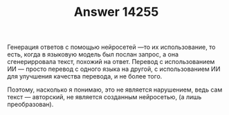 ﻿---
title: "Answer 14255"
se.owner.user_id: 584395
se.owner.display_name: "Artem"
se.owner.link: "https://ru.meta.stackoverflow.com/users/584395/artem"
se.answer_id: 14255
se.question_id: 14254
se.post_type: answer
se.is_accepted: False
---
<p>Генерация ответов с помощью нейросетей —то их использование, то есть, когда в языковую модель был послан запрос, а она сгенерирровала текст, похожий на ответ. Перевод с использованием ИИ — просто перевод с одного языка на другой, с использованием ИИ для улучшения качества перевода, и не более того.</p>
<p>Поэтому, насколько я понимаю, это не является нарушением, ведь сам текст — авторский, не является созданным нейросетью, (а лишь преобразован).</p>
